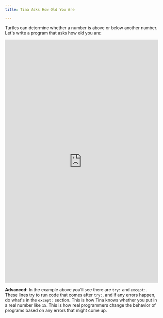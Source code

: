 ```yaml
---
title: Tina Asks How Old You Are

---
```



Turtles can determine whether a number is above or below another number.  Let's write a program that asks how old you are:

<iframe width="100%" height="800" src="https://trinket.io/tools/1.0/jekyll/embed/python#code=import%20turtle%0Atina%20%3D%20turtle.Turtle%28%29%0Atina.shape%28%27turtle%27%29%0Atina.penup%28%29%0A%0Atry%3A%0A%20%20%20%20age%20%3D%20int%28input%28%22How%20old%20are%20you%3F%20%28Use%20numbers%29%22%29%29%0A%20%20%20%20if%20age%20%3E%3D%2010%20and%20age%20%3C%3D%2015%3A%0A%20%20%20%20%20%20%20%20tina.write%28%22You%27re%20between%2010%20and%2015%20years%20old%22%29%0A%20%20%20%20%20%20%20%20tina.backward%2820%29%0A%20%20%20%20elif%20age%20%3C%2010%3A%0A%20%20%20%20%20%20%20%20tina.write%28%22You%27re%20less%20than%2010%20years%20old%22%29%0A%20%20%20%20%20%20%20%20tina.backward%2820%29%0A%20%20%20%20elif%20age%20%3E%2015%3A%0A%20%20%20%20%20%20%20%20tina.write%28%22You%27re%20over%2015%20years%20old%22%29%0A%20%20%20%20%20%20%20%20tina.backward%2820%29%0Aexcept%3A%0A%20%20%20%20tina.backward%28100%29%0A%20%20%20%20tina.write%28%22I%20don%27t%20think%20I%20understand%20that%20age.%20%20Are%20you%20using%20numbers%3F%22%29%0A%20%20%20%20tina.backward%2820%29" frameborder="0" marginwidth="0" marginheight="0" allowfullscreen></iframe>

**Advanced:** In the example above you'll see there are `try:` and `except:`.  These lines try to run code that comes after `try:`, and if any errors happen, do what's in the `except:` section.  This is how Tina knows whether you put in a real number like `15`.  This is how real programmers change the behavior of programs based on any errors that might come up.
